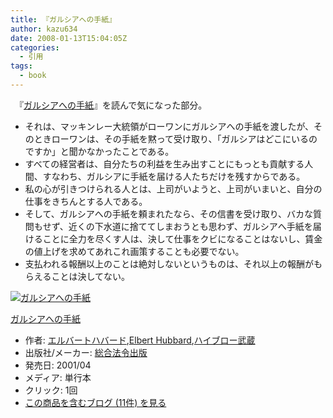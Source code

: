```yaml
---
title: 『ガルシアへの手紙』
author: kazu634
date: 2008-01-13T15:04:05Z
categories:
  - 引用
tags:
  - book
---
```

<div class="section">
<p>
    　『<a href="http://d.hatena.ne.jp/asin/4893467085" onclick="__gaTracker('send', 'event', 'outbound-article', 'http://d.hatena.ne.jp/asin/4893467085', 'ガルシアへの手紙');">ガルシアへの手紙</a>』を読んで気になった部分。
</p>

<ul>
<li>
      それは、マッキンレー大統領がローワンにガルシアへの手紙を渡したが、そのときローワンは、その手紙を黙って受け取り、「ガルシアはどこにいるのですか」と聞かなかったことである。
</li>
<li>
      すべての経営者は、自分たちの利益を生み出すことにもっとも貢献する人間、すなわち、ガルシアに手紙を届ける人たちだけを残すからである。
</li>
<li>
      私の心が引きつけられる人とは、上司がいようと、上司がいまいと、自分の仕事をきちんとする人である。
</li>
<li>
      そして、ガルシアへの手紙を頼まれたなら、その信書を受け取り、バカな質問もせず、近くの下水道に捨ててしまおうとも思わず、ガルシアへ手紙を届けることに全力を尽くす人は、決して仕事をクビになることはないし、賃金の値上げを求めてあれこれ画策することも必要でない。
</li>
<li>
      支払われる報酬以上のことは絶対しないというものは、それ以上の報酬がもらえることは決してない。
</li>
</ul>

<div class="hatena-asin-detail">
<a href="http://www.amazon.co.jp/dp/4893467085/?tag=hatena_st1-22&ascsubtag=d-7ibv" onclick="__gaTracker('send', 'event', 'outbound-article', 'http://www.amazon.co.jp/dp/4893467085/?tag=hatena_st1-22&ascsubtag=d-7ibv', '');"><img src="https://images-na.ssl-images-amazon.com/images/I/518ZA574QYL._SL160_.jpg" class="hatena-asin-detail-image" alt="ガルシアへの手紙" title="ガルシアへの手紙" /></a></p>

<div class="hatena-asin-detail-info">
<p class="hatena-asin-detail-title">
<a href="http://www.amazon.co.jp/dp/4893467085/?tag=hatena_st1-22&ascsubtag=d-7ibv" onclick="__gaTracker('send', 'event', 'outbound-article', 'http://www.amazon.co.jp/dp/4893467085/?tag=hatena_st1-22&ascsubtag=d-7ibv', 'ガルシアへの手紙');">ガルシアへの手紙</a>
</p>

<ul>
<li>
<span class="hatena-asin-detail-label">作者:</span> <a href="http://d.hatena.ne.jp/keyword/%A5%A8%A5%EB%A5%D0%A1%BC%A5%C8%A5%CF%A5%D0%A1%BC%A5%C9" onclick="__gaTracker('send', 'event', 'outbound-article', 'http://d.hatena.ne.jp/keyword/%A5%A8%A5%EB%A5%D0%A1%BC%A5%C8%A5%CF%A5%D0%A1%BC%A5%C9', 'エルバートハバード');" class="keyword">エルバートハバード</a>,<a href="http://d.hatena.ne.jp/keyword/Elbert%20Hubbard" onclick="__gaTracker('send', 'event', 'outbound-article', 'http://d.hatena.ne.jp/keyword/Elbert%20Hubbard', 'Elbert Hubbard');" class="keyword">Elbert Hubbard</a>,<a href="http://d.hatena.ne.jp/keyword/%A5%CF%A5%A4%A5%D6%A5%ED%A1%BC%C9%F0%C2%A2" onclick="__gaTracker('send', 'event', 'outbound-article', 'http://d.hatena.ne.jp/keyword/%A5%CF%A5%A4%A5%D6%A5%ED%A1%BC%C9%F0%C2%A2', 'ハイブロー武蔵');" class="keyword">ハイブロー武蔵</a>
</li>
<li>
<span class="hatena-asin-detail-label">出版社/メーカー:</span> <a href="http://d.hatena.ne.jp/keyword/%C1%ED%B9%E7%CB%A1%CE%E1%BD%D0%C8%C7" onclick="__gaTracker('send', 'event', 'outbound-article', 'http://d.hatena.ne.jp/keyword/%C1%ED%B9%E7%CB%A1%CE%E1%BD%D0%C8%C7', '総合法令出版');" class="keyword">総合法令出版</a>
</li>
<li>
<span class="hatena-asin-detail-label">発売日:</span> 2001/04
</li>
<li>
<span class="hatena-asin-detail-label">メディア:</span> 単行本
</li>
<li>
<span class="hatena-asin-detail-label">クリック</span>: 1回
</li>
<li>
<a href="http://d.hatena.ne.jp/asin/4893467085" onclick="__gaTracker('send', 'event', 'outbound-article', 'http://d.hatena.ne.jp/asin/4893467085', 'この商品を含むブログ (11件) を見る');" target="_blank">この商品を含むブログ (11件) を見る</a>
</li>
</ul>
</div>

<div class="hatena-asin-detail-foot">
</div>
</div>
</div>
